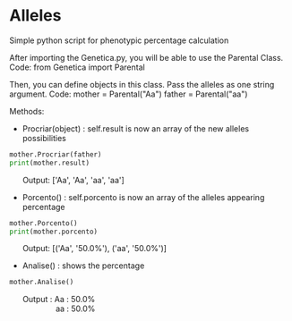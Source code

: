 # Alleles
Simple python script for phenotypic percentage calculation

After importing the Genetica.py, you will be able to use the Parental Class.
Code: from Genetica import Parental

Then, you can define objects in this class. Pass the alleles as one string argument.
Code: mother = Parental("Aa")
      father = Parental("aa")

Methods:

* Procriar(object) : self.result is now an array of the new alleles possibilities

```python
mother.Procriar(father)
print(mother.result)
```
&nbsp;&nbsp;&nbsp;&nbsp;&nbsp;&nbsp;Output: ['Aa', 'Aa', 'aa', 'aa']
                          
* Porcento() : self.porcento is now an array of the alleles appearing percentage

```python
mother.Porcento()
print(mother.porcento)
```
&nbsp;&nbsp;&nbsp;&nbsp;&nbsp;&nbsp;Output: [('Aa', '50.0%'), ('aa', '50.0%')]
                          
* Analise() : shows the percentage

```python
mother.Analise()
```
&nbsp;&nbsp;&nbsp;&nbsp;&nbsp;&nbsp;Output : Aa : 50.0%<br/>
&nbsp;&nbsp;&nbsp;&nbsp;&nbsp;&nbsp;&nbsp;&nbsp;&nbsp;&nbsp;&nbsp;&nbsp;&nbsp;&nbsp;&nbsp;&nbsp;&nbsp;&nbsp;&nbsp;&nbsp;&nbsp;aa : 50.0%
